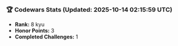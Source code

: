 ### 🏆 Codewars Stats (Updated: 2025-10-14 02:15:59 UTC)

- **Rank:** 8 kyu
- **Honor Points:** 3
- **Completed Challenges:** 1
